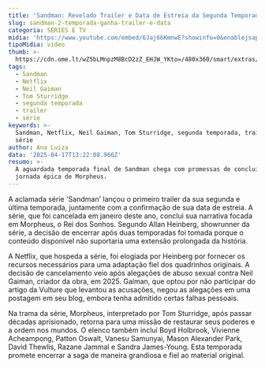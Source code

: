 ```yaml
---
title: 'Sandman: Revelado Trailer e Data de Estreia da Segunda Temporada'
slug: sandman-2-temporada-ganha-trailer-e-data
categoria: SÉRIES E TV
midia: 'https://www.youtube.com/embed/6Jaj66KmnwE?showinfo=0&enablejsapi=1'
tipoMidia: video
thumb: >-
  https://cdn.ome.lt/wZ5bLMnpzM8BcD2zZ_EHJW_YKto=/480x360/smart/extras/conteudos/omelete_THUMB_-_2025-04-17T100824.531.png
tags:
  - Sandman
  - Netflix
  - Neil Gaiman
  - Tom Sturridge
  - segunda temporada
  - trailer
  - série
keywords: >-
  Sandman, Netflix, Neil Gaiman, Tom Sturridge, segunda temporada, trailer,
  série
author: Ana Luiza
data: '2025-04-17T13:22:08.966Z'
resumo: >-
  A aguardada temporada final de Sandman chega com promessas de concluir a
  jornada épica de Morpheus.
---
```


A aclamada série 'Sandman' lançou o primeiro trailer da sua segunda e última temporada, juntamente com a confirmação de sua data de estreia. A série, que foi cancelada em janeiro deste ano, conclui sua narrativa focada em Morpheus, o Rei dos Sonhos. Segundo Allan Heinberg, showrunner da série, a decisão de encerrar após duas temporadas foi tomada porque o conteúdo disponível não suportaria uma extensão prolongada da história.

A Netflix, que hospeda a série, foi elogiada por Heinberg por fornecer os recursos necessários para uma adaptação fiel dos quadrinhos originais. A decisão de cancelamento veio após alegações de abuso sexual contra Neil Gaiman, criador da obra, em 2025. Gaiman, que optou por não participar do artigo da Vulture que levantou as acusações, negou as alegações em uma postagem em seu blog, embora tenha admitido certas falhas pessoais.

Na trama da série, Morpheus, interpretado por Tom Sturridge, após passar décadas aprisionado, retorna para uma missão de restaurar seus poderes e a ordem nos mundos. O elenco também inclui Boyd Holbrook, Vivienne Acheampong, Patton Oswalt, Vanesu Samunyai, Mason Alexander Park, David Thewlis, Razane Jammal e Sandra James-Young. Esta temporada promete encerrar a saga de maneira grandiosa e fiel ao material original.
